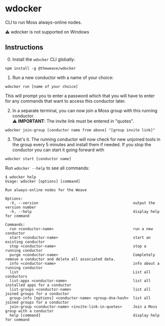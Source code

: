 # wdocker

CLI to run Moss always-online nodes.

⚠️ wdocker is not supported on Windows

## Instructions

0. Install the `wdocker` CLI globally:

```
npm install -g @theweave/wdocker
```

1. Run a new conductor with a name of your choice:

```
wdocker run [name of your choice]
```

This will prompt you to enter a password which that you will have to enter for any commands that want to access this conductor later.

2. In a separate terminal, you can now join a Moss group with this running conductor.<br>
   ⚠️ **IMPORTANT**: The invite link must be entered in "quotes".

```
wdocker join-group [conductor name from above] "[group invite link]"
```

3. That's it. The running conductor will now check for new unjoined tools in the group every 5 minutes and install them if needed. If you stop the conductor you can start it going forward with

```
wdocker start [conductor name]
```

Run `wdocker --help` to see all commands:

```
$ wdocker help
Usage: wdocker [options] [command]

Run always-online nodes for the Weave

Options:
  -V, --version                                           output the version number
  -h, --help                                              display help for command

Commands:
  run <conductor-name>                                    run a new conductor
  start <conductor-name>                                  start an existing conductor
  stop <conductor-name>                                   stop a running conductor
  purge <conductor-name>                                  Completely remove a conductor and delete all associated data.
  info <conductor-name>                                   info about a running conductor
  list                                                    List all conductors
  list-apps <conductor-name>                              list all installed apps for a conductor
  list-groups <conductor-name>                            list all joined groups for a conductor
  group-info [options] <conductor-name> <group-dna-hash>  list all joined groups for a conductor
  join-group <conductor-name> <invite-link-in-quotes>     Join a Moss group with a conductor
  help [command]                                          display help for command
```
